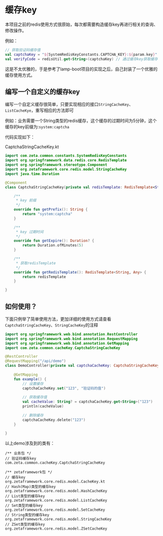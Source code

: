 # 缓存key
本项目之前的redis使用方式很原始，每次都需要构造缓存key再进行相关的查询、修改操作。

例如：
```kotlin
// 获取验证码缓存值
val captchaKey = "${SystemRedisKeyConstants.CAPTCHA_KEY}:${param.key}" // 构造缓存key
val verifyCode = redisUtil.get<String>(captchaKey) // 通过缓存key获取缓存值
```

这是不太优雅的，于是参考了lamp-boot项目的实现之后，自己封装了一个优雅的缓存使用方式。


## 编写一个自定义的缓存key

编写一个自定义缓存很简单，只要实现相应的接口`StringCacheKey`、`ListCacheKye`，重写相应的方法即可

例如：业务需要一个String类型的redis缓存，这个缓存的过期时间为5分钟，这个缓存的key前缀为:`system:captcha`

代码实现如下：

CaptchaStringCacheKey.kt

```kotlin
import com.zeta.common.constants.SystemRedisKeyConstants
import org.springframework.data.redis.core.RedisTemplate
import org.springframework.stereotype.Component
import org.zetaframework.core.redis.model.StringCacheKey
import java.time.Duration

@Component
class CaptchaStringCacheKey(private val redisTemplate: RedisTemplate<String, Any>): StringCacheKey {

    /**
     * key 前缀
     */
    override fun getPrefix(): String {
        return "system:captcha"
    }

    /**
     * key 过期时间
     */
    override fun getExpire(): Duration? {
        return Duration.ofMinutes(5)
    }

    /**
     * 获取redisTemplate
     */
    override fun getRedisTemplate(): RedisTemplate<String, Any> {
        return redisTemplate
    }

}
```

## 如何使用？

下面只例举了简单使用方法，更加详细的使用方式请查看`CaptchaStringCacheKey`、`StringCacheKey`的注释

```kotlin
import org.springframework.web.bind.annotation.RestController
import org.springframework.web.bind.annotation.RequestMapping
import org.springframework.web.bind.annotation.GetMapping
import com.zeta.common.cacheKey.CaptchaStringCacheKey

@RestController
@RequestMapping("/api/demo")
class DemoController(private val captchaCacheKey: CaptchaStringCacheKey) {
    
    @GetMapping
    fun example() {
        // 设置缓存
        captchaCacheKey.set("123", "验证码的值")
        
        // 获取缓存值
        val cacheValue: String? = captchaCacheKey.get<String>("123")
        println(cacheValue)
        
        // 删除缓存
        captchaCacheKey.delete("123")
    }
    
}
```

以上demo涉及到的类有：
```
/** 业务包 */
// 验证码缓存key
com.zeta.common.cacheKey.CaptchaStringCacheKey

/** zetaframework包 */
// 缓存key
org.zetaframework.core.redis.model.CacheKey.kt
// Hash(Map)类型的缓存key
org.zetaframework.core.redis.model.HashCacheKey
// List类型的缓存key
org.zetaframework.core.redis.model.ListCacheKey
// Set类型的缓存key
org.zetaframework.core.redis.model.SetCacheKey
// String类型的缓存key
org.zetaframework.core.redis.model.StringCacheKey
// ZSet类型的缓存key
org.zetaframework.core.redis.model.ZSetCacheKey
```
